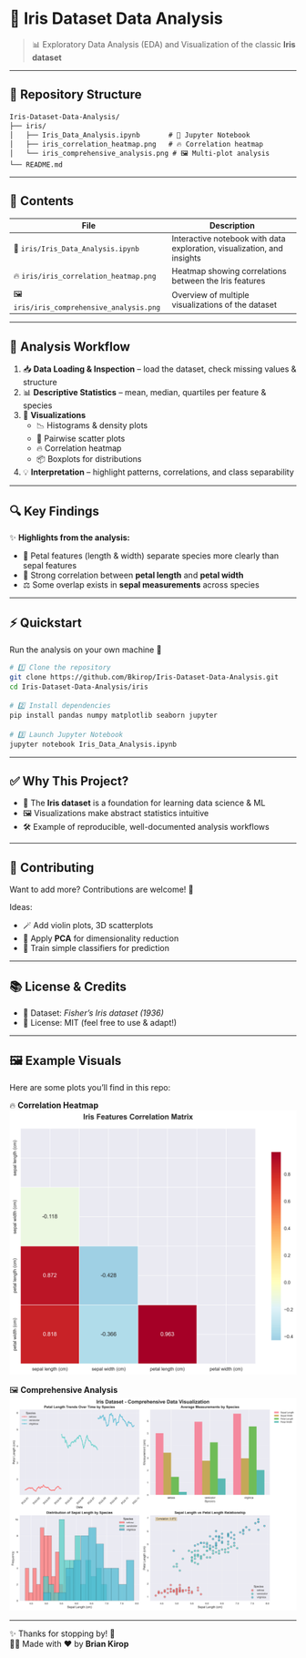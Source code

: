# 🌸 Iris Dataset Data Analysis

> 📊 Exploratory Data Analysis (EDA) and Visualization of the classic **Iris dataset**

---

## 📂 Repository Structure

```
Iris-Dataset-Data-Analysis/
├── iris/
│   ├── Iris_Data_Analysis.ipynb       # 📓 Jupyter Notebook
│   ├── iris_correlation_heatmap.png   # 🔥 Correlation heatmap
│   └── iris_comprehensive_analysis.png # 🖼️ Multi-plot analysis
└── README.md
```

---

## 🧾 Contents

| File | Description |
|------|-------------|
| 📓 `iris/Iris_Data_Analysis.ipynb` | Interactive notebook with data exploration, visualization, and insights |
| 🔥 `iris/iris_correlation_heatmap.png` | Heatmap showing correlations between the Iris features |
| 🖼️ `iris/iris_comprehensive_analysis.png` | Overview of multiple visualizations of the dataset |

---

## 🧠 Analysis Workflow

1. 📥 **Data Loading & Inspection** – load the dataset, check missing values & structure  
2. 📊 **Descriptive Statistics** – mean, median, quartiles per feature & species  
3. 🎨 **Visualizations**  
   - 📉 Histograms & density plots  
   - 🔗 Pairwise scatter plots  
   - 🔥 Correlation heatmap  
   - 📦 Boxplots for distributions  
4. 💡 **Interpretation** – highlight patterns, correlations, and class separability  

---

## 🔍 Key Findings

✨ **Highlights from the analysis:**
- 🌸 Petal features (length & width) separate species more clearly than sepal features  
- 🔗 Strong correlation between **petal length** and **petal width**  
- ⚖️ Some overlap exists in **sepal measurements** across species  

---

## ⚡ Quickstart

Run the analysis on your own machine 🚀

```bash
# 1️⃣ Clone the repository
git clone https://github.com/Bkirop/Iris-Dataset-Data-Analysis.git
cd Iris-Dataset-Data-Analysis/iris

# 2️⃣ Install dependencies
pip install pandas numpy matplotlib seaborn jupyter

# 3️⃣ Launch Jupyter Notebook
jupyter notebook Iris_Data_Analysis.ipynb
```

---

## ✅ Why This Project?

- 🌱 The **Iris dataset** is a foundation for learning data science & ML  
- 🖼️ Visualizations make abstract statistics intuitive  
- 🛠️ Example of reproducible, well-documented analysis workflows  

---

## 🤝 Contributing

Want to add more? Contributions are welcome! 🎉

Ideas:
- 🪄 Add violin plots, 3D scatterplots  
- 📐 Apply **PCA** for dimensionality reduction  
- 🤖 Train simple classifiers for prediction  

---

## 📚 License & Credits

- 📖 Dataset: *Fisher’s Iris dataset (1936)*  
- 📝 License: MIT (feel free to use & adapt!)  

---

## 🖼️ Example Visuals

Here are some plots you’ll find in this repo:

🔥 **Correlation Heatmap**  
![Correlation Heatmap](iris/iris_correlation_heatmap.png)  

🖼️ **Comprehensive Analysis**  
![Comprehensive Analysis Plot](iris/iris_comprehensive_analysis.png)  

---

✨ Thanks for stopping by! 🌸  
👩‍💻 Made with ❤️ by **Brian Kirop**
<!--  -->